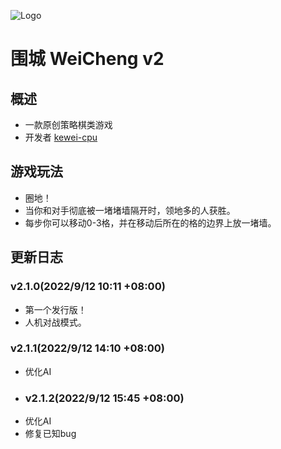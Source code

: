 ![Logo](https://s3.bmp.ovh/imgs/2022/09/22/8c4132b537f4272e.png)
# 围城 WeiCheng v2
## 概述
- 一款原创策略棋类游戏  
- 开发者 [kewei-cpu](https://github.com/Kewei-cpu)
## 游戏玩法
- 圈地！  
- 当你和对手彻底被一堵堵墙隔开时，领地多的人获胜。  
- 每步你可以移动0-3格，并在移动后所在的格的边界上放一堵墙。
## 更新日志
### v2.1.0(2022/9/12 10:11 +08:00)
- 第一个发行版！
- 人机对战模式。
### v2.1.1(2022/9/12 14:10 +08:00)
- 优化AI
- ### v2.1.2(2022/9/12 15:45 +08:00)
- 优化AI
- 修复已知bug
